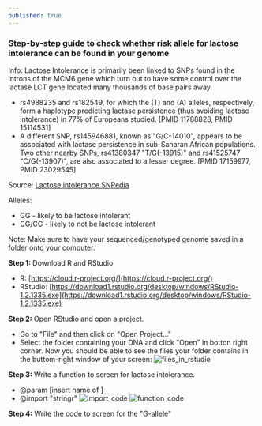 ```yaml
---
published: true
---
```

### Step-by-step guide to check whether risk allele for lactose intolerance can be found in your genome
Info: Lactose Intolerance is primarily been linked to SNPs found in the introns of the MCM6 gene which turn out to have some control over the lactase LCT gene located many thousands of base pairs away. 
- rs4988235 and rs182549, for which the (T) and (A) alleles, respectively, form a haplotype predicting lactase persistence (thus avoiding lactose intolerance) in 77% of Europeans studied. [PMID 11788828, PMID 15114531]
- A different SNP, rs145946881, known as "G/C-14010", appears to be associated with lactase persistence in sub-Saharan African populations. Two other nearby SNPs, rs41380347 "T/G(-13915)" and rs41525747 "C/G(-13907)", are also associated to a lesser degree. [PMID 17159977, PMID 23029545]

Source: [Lactose intolerance SNPedia](https://www.snpedia.com/index.php/Lactose_intolerance)

Alleles: 
- GG - likely to be lactose intolerant
- CG/CC - likely to not be lactose intolerant

Note: Make sure to have your sequenced/genotyped genome saved in a folder onto your computer. 


**Step 1:** Download R and RStudio
- R: [https://cloud.r-project.org/](https://cloud.r-project.org/)
- RStudio: [https://download1.rstudio.org/desktop/windows/RStudio-1.2.1335.exe](https://download1.rstudio.org/desktop/windows/RStudio-1.2.1335.exe)

**Step 2:** Open RStudio and open a project.
- Go to "File" and then click on "Open Project..."
- Select the folder containing your DNA and click "Open" in botton right corner. 
Now you should be able to see the files your folder contains in the buttom-right window of your screen:
![files_in_rstudio](/emerald/img/IngaDNAonRstudio.PNG)

**Step 3:** Write a function to screen for lactose intolerance.

- @param [insert name of ]
- @import "stringr"
![import_code](/emerald/img/lactose_import.PNG)
![function_code](/emerald/img/lactose_function.PNG)

**Step 4:** Write the code to screen for the "G-allele"

